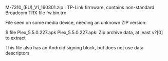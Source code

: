 M-7310_(EU)_V1_160301.zip : TP-Link firmware, contains non-standard Broadcom TRX file fw.bin.trx

File seen on some media device, needing an unknown ZIP version:

$ file Plex_5.5.0.227.apk
Plex_5.5.0.227.apk: Zip archive data, at least v?[0] to extract

This file also has an Android signing block, but does not use data descriptors
